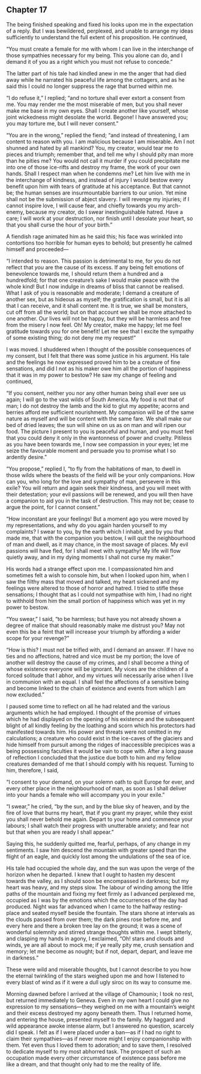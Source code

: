 ## Chapter 17

The being finished speaking and fixed his looks upon me in the expectation of a reply. But I was bewildered, perplexed, and unable to arrange my ideas sufficiently to understand the full extent of his proposition. He continued,

“You must create a female for me with whom I can live in the interchange of those sympathies necessary for my being. This you alone can do, and I demand it of you as a right which you must not refuse to concede.”

The latter part of his tale had kindled anew in me the anger that had died away while he narrated his peaceful life among the cottagers, and as he said this I could no longer suppress the rage that burned within me.

“I do refuse it,” I replied; “and no torture shall ever extort a consent from me. You may render me the most miserable of men, but you shall never make me base in my own eyes. Shall I create another like yourself, whose joint wickedness might desolate the world. Begone! I have answered you; you may torture me, but I will never consent.”

“You are in the wrong,” replied the fiend; “and instead of threatening, I am content to reason with you. I am malicious because I am miserable. Am I not shunned and hated by all mankind? You, my creator, would tear me to pieces and triumph; remember that, and tell me why I should pity man more than he pities me? You would not call it murder if you could precipitate me into one of those ice-rifts and destroy my frame, the work of your own hands. Shall I respect man when he condemns me? Let him live with me in the interchange of kindness, and instead of injury I would bestow every benefit upon him with tears of gratitude at his acceptance. But that cannot be; the human senses are insurmountable barriers to our union. Yet mine shall not be the submission of abject slavery. I will revenge my injuries; if I cannot inspire love, I will cause fear, and chiefly towards you my arch-enemy, because my creator, do I swear inextinguishable hatred. Have a care; I will work at your destruction, nor finish until I desolate your heart, so that you shall curse the hour of your birth.”

A fiendish rage animated him as he said this; his face was wrinkled into contortions too horrible for human eyes to behold; but presently he calmed himself and proceeded—

“I intended to reason. This passion is detrimental to me, for you do not reflect that _you_ are the cause of its excess. If any being felt emotions of benevolence towards me, I should return them a hundred and a hundredfold; for that one creature’s sake I would make peace with the whole kind! But I now indulge in dreams of bliss that cannot be realised. What I ask of you is reasonable and moderate; I demand a creature of another sex, but as hideous as myself; the gratification is small, but it is all that I can receive, and it shall content me. It is true, we shall be monsters, cut off from all the world; but on that account we shall be more attached to one another. Our lives will not be happy, but they will be harmless and free from the misery I now feel. Oh! My creator, make me happy; let me feel gratitude towards you for one benefit! Let me see that I excite the sympathy of some existing thing; do not deny me my request!”

I was moved. I shuddered when I thought of the possible consequences of my consent, but I felt that there was some justice in his argument. His tale and the feelings he now expressed proved him to be a creature of fine sensations, and did I not as his maker owe him all the portion of happiness that it was in my power to bestow? He saw my change of feeling and continued,

“If you consent, neither you nor any other human being shall ever see us again; I will go to the vast wilds of South America. My food is not that of man; I do not destroy the lamb and the kid to glut my appetite; acorns and berries afford me sufficient nourishment. My companion will be of the same nature as myself and will be content with the same fare. We shall make our bed of dried leaves; the sun will shine on us as on man and will ripen our food. The picture I present to you is peaceful and human, and you must feel that you could deny it only in the wantonness of power and cruelty. Pitiless as you have been towards me, I now see compassion in your eyes; let me seize the favourable moment and persuade you to promise what I so ardently desire.”

“You propose,” replied I, “to fly from the habitations of man, to dwell in those wilds where the beasts of the field will be your only companions. How can you, who long for the love and sympathy of man, persevere in this exile? You will return and again seek their kindness, and you will meet with their detestation; your evil passions will be renewed, and you will then have a companion to aid you in the task of destruction. This may not be; cease to argue the point, for I cannot consent.”

“How inconstant are your feelings! But a moment ago you were moved by my representations, and why do you again harden yourself to my complaints? I swear to you, by the earth which I inhabit, and by you that made me, that with the companion you bestow, I will quit the neighbourhood of man and dwell, as it may chance, in the most savage of places. My evil passions will have fled, for I shall meet with sympathy! My life will flow quietly away, and in my dying moments I shall not curse my maker.”

His words had a strange effect upon me. I compassionated him and sometimes felt a wish to console him, but when I looked upon him, when I saw the filthy mass that moved and talked, my heart sickened and my feelings were altered to those of horror and hatred. I tried to stifle these sensations; I thought that as I could not sympathise with him, I had no right to withhold from him the small portion of happiness which was yet in my power to bestow.

“You swear,” I said, “to be harmless; but have you not already shown a degree of malice that should reasonably make me distrust you? May not even this be a feint that will increase your triumph by affording a wider scope for your revenge?”

“How is this? I must not be trifled with, and I demand an answer. If I have no ties and no affections, hatred and vice must be my portion; the love of another will destroy the cause of my crimes, and I shall become a thing of whose existence everyone will be ignorant. My vices are the children of a forced solitude that I abhor, and my virtues will necessarily arise when I live in communion with an equal. I shall feel the affections of a sensitive being and become linked to the chain of existence and events from which I am now excluded.”

I paused some time to reflect on all he had related and the various arguments which he had employed. I thought of the promise of virtues which he had displayed on the opening of his existence and the subsequent blight of all kindly feeling by the loathing and scorn which his protectors had manifested towards him. His power and threats were not omitted in my calculations; a creature who could exist in the ice-caves of the glaciers and hide himself from pursuit among the ridges of inaccessible precipices was a being possessing faculties it would be vain to cope with. After a long pause of reflection I concluded that the justice due both to him and my fellow creatures demanded of me that I should comply with his request. Turning to him, therefore, I said,

“I consent to your demand, on your solemn oath to quit Europe for ever, and every other place in the neighbourhood of man, as soon as I shall deliver into your hands a female who will accompany you in your exile.”

“I swear,” he cried, “by the sun, and by the blue sky of heaven, and by the fire of love that burns my heart, that if you grant my prayer, while they exist you shall never behold me again. Depart to your home and commence your labours; I shall watch their progress with unutterable anxiety; and fear not but that when you are ready I shall appear.”

Saying this, he suddenly quitted me, fearful, perhaps, of any change in my sentiments. I saw him descend the mountain with greater speed than the flight of an eagle, and quickly lost among the undulations of the sea of ice.

His tale had occupied the whole day, and the sun was upon the verge of the horizon when he departed. I knew that I ought to hasten my descent towards the valley, as I should soon be encompassed in darkness; but my heart was heavy, and my steps slow. The labour of winding among the little paths of the mountain and fixing my feet firmly as I advanced perplexed me, occupied as I was by the emotions which the occurrences of the day had produced. Night was far advanced when I came to the halfway resting-place and seated myself beside the fountain. The stars shone at intervals as the clouds passed from over them; the dark pines rose before me, and every here and there a broken tree lay on the ground; it was a scene of wonderful solemnity and stirred strange thoughts within me. I wept bitterly, and clasping my hands in agony, I exclaimed, “Oh! stars and clouds and winds, ye are all about to mock me; if ye really pity me, crush sensation and memory; let me become as nought; but if not, depart, depart, and leave me in darkness.”

These were wild and miserable thoughts, but I cannot describe to you how the eternal twinkling of the stars weighed upon me and how I listened to every blast of wind as if it were a dull ugly siroc on its way to consume me.

Morning dawned before I arrived at the village of Chamounix; I took no rest, but returned immediately to Geneva. Even in my own heart I could give no expression to my sensations—they weighed on me with a mountain’s weight and their excess destroyed my agony beneath them. Thus I returned home, and entering the house, presented myself to the family. My haggard and wild appearance awoke intense alarm, but I answered no question, scarcely did I speak. I felt as if I were placed under a ban—as if I had no right to claim their sympathies—as if never more might I enjoy companionship with them. Yet even thus I loved them to adoration; and to save them, I resolved to dedicate myself to my most abhorred task. The prospect of such an occupation made every other circumstance of existence pass before me like a dream, and that thought only had to me the reality of life.